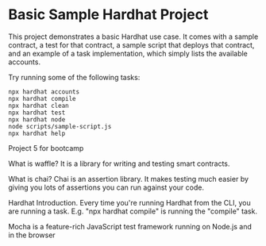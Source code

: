 # Basic Sample Hardhat Project

This project demonstrates a basic Hardhat use case. It comes with a sample contract, a test for that contract, a sample script that deploys that contract, and an example of a task implementation, which simply lists the available accounts.

Try running some of the following tasks:

```shell
npx hardhat accounts
npx hardhat compile
npx hardhat clean
npx hardhat test
npx hardhat node
node scripts/sample-script.js
npx hardhat help
```

Project 5 for bootcamp

What is waffle?
It is a library for writing and testing smart contracts.

What is chai?
Chai is an assertion library. It makes testing much easier by giving you lots of assertions you can run against your code.

Hardhat Introduction.
Every time you're running Hardhat from the CLI, you are running a task. E.g. "npx hardhat compile" is running the "compile" task.

Mocha is a feature-rich JavaScript test framework running on Node.js and in the browser
